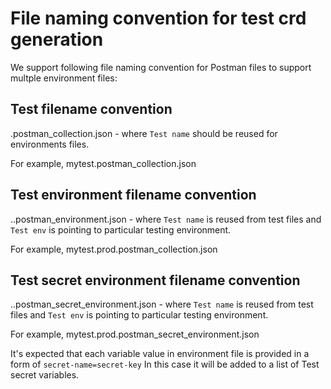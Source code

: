 # File naming convention for test crd generation

We support following file naming convention for Postman files to support multple environment files:

## Test filename convention

<Test name>.postman_collection.json - where `Test name` should be reused for environments files.

For example, mytest.postman_collection.json

## Test environment filename convention
<Test name>.<Test env>.postman_environment.json - where `Test name` is reused from test files and 
`Test env` is pointing to particular testing environment.

For example, mytest.prod.postman_collection.json

## Test secret environment filename convention
<Test name>.<Test env>.postman_secret_environment.json - where `Test name` is reused from test files and 
`Test env` is pointing to particular testing environment.

For example, mytest.prod.postman_secret_environment.json

It's expected that each variable value in environment file is provided in a form of `secret-name=secret-key`
In this case it will be added to a list of Test secret variables.
